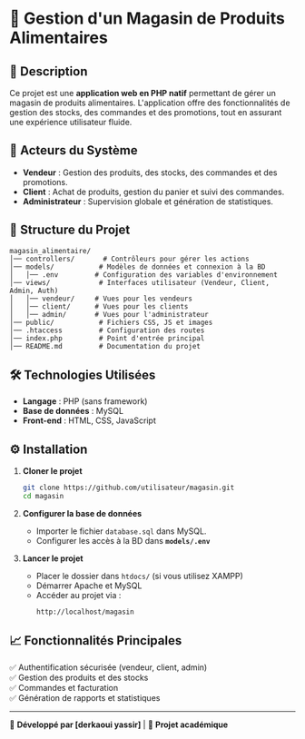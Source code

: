 # 📌 Gestion d'un Magasin de Produits Alimentaires  

## 🛒 Description  
Ce projet est une **application web en PHP natif** permettant de gérer un magasin de produits alimentaires. L'application offre des fonctionnalités de gestion des stocks, des commandes et des promotions, tout en assurant une expérience utilisateur fluide.  

## 👥 Acteurs du Système  
- **Vendeur** : Gestion des produits, des stocks, des commandes et des promotions.  
- **Client** : Achat de produits, gestion du panier et suivi des commandes.  
- **Administrateur** : Supervision globale et génération de statistiques.  

## 📂 Structure du Projet  
```
magasin_alimentaire/
│── controllers/       # Contrôleurs pour gérer les actions
│── models/           # Modèles de données et connexion à la BD
│   │── .env         # Configuration des variables d'environnement
│── views/            # Interfaces utilisateur (Vendeur, Client, Admin, Auth)
│   │── vendeur/     # Vues pour les vendeurs
│   │── client/      # Vues pour les clients
│   │── admin/       # Vues pour l'administrateur
│── public/           # Fichiers CSS, JS et images
│── .htaccess         # Configuration des routes
│── index.php         # Point d'entrée principal
│── README.md         # Documentation du projet
```

## 🛠️ Technologies Utilisées  
- **Langage** : PHP (sans framework)  
- **Base de données** : MySQL  
- **Front-end** : HTML, CSS, JavaScript  

## ⚙️ Installation  
1. **Cloner le projet**  
   ```bash
   git clone https://github.com/utilisateur/magasin.git
   cd magasin
   ```
2. **Configurer la base de données**  
   - Importer le fichier `database.sql` dans MySQL.  
   - Configurer les accès à la BD dans **`models/.env`**  

3. **Lancer le projet**  
   - Placer le dossier dans `htdocs/` (si vous utilisez XAMPP)  
   - Démarrer Apache et MySQL  
   - Accéder au projet via :  
     ```
     http://localhost/magasin
     ```

## 📈 Fonctionnalités Principales  
✅ Authentification sécurisée (vendeur, client, admin)  
✅ Gestion des produits et des stocks  
✅ Commandes et facturation  
✅ Génération de rapports et statistiques  

---

🎯 **Développé par [derkaoui yassir]** | 🚀 **Projet académique**  

